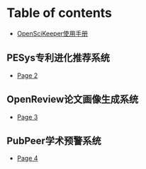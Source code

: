 # Table of contents

* [OpenSciKeeper使用手册](README.md)

## PESys专利进化推荐系统

* [Page 2](pesys-zhuan-li-jin-hua-tui-jian-xi-tong/page-2.md)

## OpenReview论文画像生成系统

* [Page 3](openreview-lun-wen-hua-xiang-sheng-cheng-xi-tong/page-3.md)

## PubPeer学术预警系统

* [Page 4](pubpeer-xue-shu-yu-jing-xi-tong/page-4.md)
